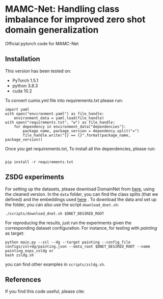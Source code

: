 # MAMC-Net: Handling class imbalance for improved zero shot domain generalization

Official pytorch code for MAMC-Net 



## Installation
This version has been tested on:
* PyTorch 1.5.1
* python 3.8.3
* cuda 10.2


To convert cumix.yml file into requirements.txt please run:
```
import yaml
with open("environment.yaml") as file_handle:
    environment_data = yaml.load(file_handle)
with open("requirements.txt", "w") as file_handle:
    for dependency in environment_data["dependencies"]:
        package_name, package_version = dependency.split("=")
        file_handle.write("{} == {}".format(package_name, package_version))
```
Once you get requirements.txt,
To install all the dependencies, please run:
```

pip install -r requirements.txt
```
## ZSDG experiments
For setting up the datasets, please download DomainNet from 
[here](http://ai.bu.edu/M3SDA/), using the cleaned version. In the ```data``` folder, you can find the class splits 
(that we defined) and the embeddings used [here](https://www.sciencedirect.com/science/article/pii/S1077314220300928) . To download the data and set up the folder, 
you can also use the script ```download_dnet.sh```:
```
./scripts/download_dnet.sh $DNET_DESIRED_ROOT
```

For reproducing the results, just run the experiments given the corresponding dataset configuration.
For instance, for testing with _painting_ as target:  
```
python main.py --zsl --dg --target painting --config_file configs/zsl+dg/painting.json --data_root $DNET_DESIRED_ROOT --name painting_exps_zsldg or 
bash zsldg.sh
```
you can find other examples in ```scripts/zsldg.sh```. 

## References

If you find this code useful, please cite:

